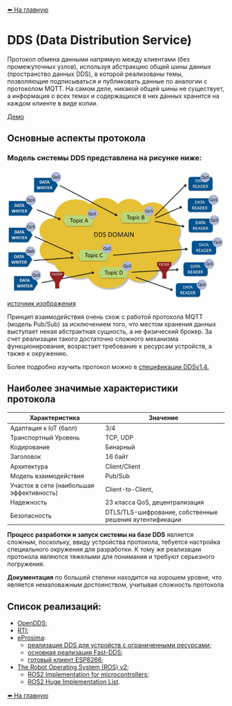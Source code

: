 [:arrow_left: На главную](/README.md)

# DDS (Data Distribution Service)

Протокол обмена данными напрямую между клиентами (без промежуточных узлов), используя абстракцию общей шины данных (пространство данных DDS), в которой реализованы темы, позволяющие подписываться и публиковать данные по аналогии с протоколом MQTT. На самом деле, никакой общей шины не существует, а информация о всех темах и содержащихся в них данных хранится на каждом клиенте в виде копии.

[Демо](dds/demo/README.md)

## Основные аспекты протокола

### Модель системы DDS представлена на рисунке ниже:

![DDS System Structure](../media/dds/sys-structure.jpg)
[источник изображения](https://www.dds-foundation.org/what-is-dds-3/)

Принцип взаимодействия очень схож с работой протокола MQTT (модель Pub/Sub) за исключением того, что местом хранения данных выступает некая абстрактная сущность, а не физический брокер. За счет реализации такого достаточно сложного механизма функционирования, возрастает требование к ресурсам устройств, а также к окружению.

Более подробно изучить протокол можно в [спецификации DDSv1.4.](https://www.omg.org/spec/DDS/1.4/PDF)

## Наиболее значимые характеристики протокола

|   Характеристика  |   Значение    |
|----               |----
|   Адаптация к IoT (балл)    |   3/4 |
|   Транспортный Уровень    |   TCP, UDP |
|   Кодирование    |    Бинарный    |
|   Заголовок    |    16 байт    |
|   Архитектура    |    Client/Client    |
|   Модель взаимодействия    |    Pub/Sub   |
|   Участок в сети (наибольшая эффективность)    |    Client-to-Client,    |
|   Надежность    |    23 класса QoS, децентрализация    |
|   Безопасность    |    DTLS/TLS-шифрование, собственные решения аутентификации    |

**Процесс разработки и запуск системы на базе DDS** является сложным, поскольку, ввиду устройства протокола, тебуется настройка специального окружения для разработки. К тому же реализации протокола являются тяжелыми для понимания и требуют серьезного погружения.

**Документация** по большей степени находится на хорошем уровне, что является немаловажным достоинством, учитывая сложность протокола

## Список реализаций:
* [OpenDDS](https://opendds.org);
* [RTI](https://github.com/rticommunity);
* [eProsima](https://github.com/eProsima):
  * [реализация DDS для устройств с ограниченными ресурсами](https://github.com/eProsima/Micro-XRCE-DDS);
  * [основная реализация Fast-DDS](https://github.com/eProsima/Fast-DDS);
  * [готовый клиент ESP8266](https://github.com/AmarNathH/Micro-XRCE-DDS-Client-ESP8266);
* [The Robot Operating System (ROS) v2](https://docs.ros.org/en/foxy/index.html);
  * [ROS2 Implementation for microcontrollers](https://micro.ros.org);
  * [ROS2 Huge Implementation List](https://github.com/fkromer/awesome-ros2).

[:arrow_left: На главную](/README.md)